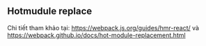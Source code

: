 Hotmudule replace
-----------------------------------------------------
Chi tiết tham khảo tại:
https://webpack.js.org/guides/hmr-react/
và
https://webpack.github.io/docs/hot-module-replacement.html